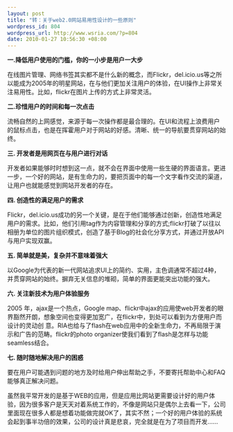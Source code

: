 ```yaml
--- 
layout: post
title: "转：关于web2.0网站易用性设计的一些原则"
wordpress_id: 804
wordpress_url: http://www.wsria.com/?p=804
date: 2010-01-27 10:56:30 +08:00
---
```

<strong>一.降低用户使用的门槛，你的一小步是用户一大步</strong>

在线图片管理、网络书签其实都不是什么新的概念，而Flickr，del.icio.us等之所以能成为2005年的明星网站，在与他们更加关注用户的体验，在UI操作上非常关注易用性。比如，flickr在图片上传的方式上非常灵活。

<strong>二.珍惜用户的时间和每一次点击</strong>

流畅自然的上网感觉，来源于每一次操作都是最合理的。在UI和流程上浪费用户的鼠标点击，也是在挥霍用户对于网站的好感。清晰、统一的导航要贯穿网站的始终。

<strong>三. 开发者是用网页在与用户进行对话</strong>

开发者如果能够时时想到这一点，就不会在界面中使用一些生硬的界面语言。更进一步，一个好的网站，是有生命力的，要把页面中的每一个文字看作交流的渠道，让用户也就能感觉到网站开发者的存在。

<strong>四. 创造性的满足用户的需求</strong>

Flickr，del.icio.us成功的另一个关键，是在于他们能够通过创新，创造性地满足用户的需求。比如，他们引用tag作为内容管理和分享的方式;flickr打破了以往以相册为单位的图片组织模式，创造了基于Blog的社会化分享方式，并通过开放API与用户实现双赢。

<strong>五. 简单就是美，复杂并不意味着强大</strong>

以Google为代表的新一代网站追求UI上的简约、实用，主色调通常不超过4种，并贯穿网站的始终。摒弃无关信息的堆砌，简单的界面更能突出功能的强大。

<strong>六. 关注新技术为用户体验服务</strong>

2005 年，ajax是一个热点，Google map、flickr中ajax的应用使web开发者的眼界豁然开朗，想象空间也变得更加宽广，在flickr中，到处可以看到为方便用户而设计的灵动创 意。RIA也给与了flash在web应用中的全新生命力，不再局限于演示和广告的范畴。flickr的photo organizer使我们看到了flash是怎样与功能seamless结合。

<strong>七. 随时随地解决用户的困惑</strong>

要在用户可能遇到问题的地方及时给用户伸出帮助之手，不要寄托帮助中心和FAQ能够真正解决问题。

虽然我平常开发的是基于WEB的应用，但是应用比网站更需要设计好的用户体验，因为很多客户是天天对着系统工作的，不像是网站只是偶尔上去看一下，公司里面现在很多人都是想着功能做完就OK了，其实不然；一个好的用户体验的系统会起到事半功倍的效果，公司的设计真是悲哀，完全就是在为了项目而开发……
